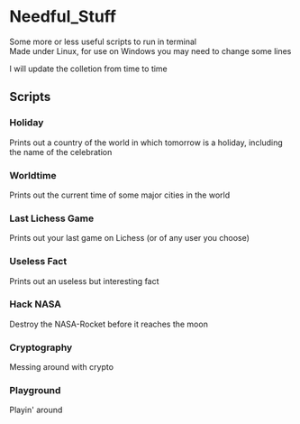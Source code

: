 # Needful_Stuff

Some more or less useful scripts to run in terminal  
Made under Linux, for use on Windows you may need to change some lines  
  
I will update the colletion from time to time  
  
## Scripts  
### Holiday  
Prints out a country of the world in which tomorrow is a holiday, including the name of the celebration  
  
### Worldtime  
Prints out the current time of some major cities in the world

### Last Lichess Game
Prints out your last game on Lichess (or of any user you choose)

### Useless Fact
Prints out an useless but interesting fact

### Hack NASA
Destroy the NASA-Rocket before it reaches the moon

### Cryptography
Messing around with crypto

### Playground
Playin' around

